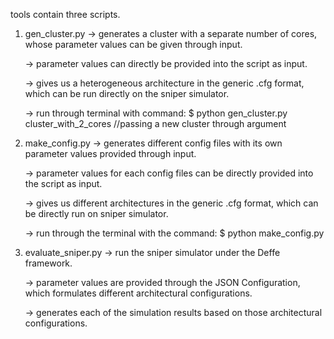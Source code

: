tools contain three scripts.

1) gen_cluster.py
   -> generates a cluster with a separate number of cores, whose parameter values can be given through input.
   
   -> parameter values can directly be provided into the script as input.
   
   -> gives us a heterogeneous architecture in the generic .cfg format, which can be run directly on the sniper simulator.
   
   -> run through terminal with command:
      $ python gen_cluster.py cluster_with_2_cores  //passing a new cluster through argument
      
      
2) make_config.py
   -> generates different config files with its own parameter values provided through input.
   
   -> parameter values for each config files can be directly provided into the script as input.
   
   -> gives us different architectures in the generic .cfg format, which can be directly run on sniper simulator.
   
   -> run through the terminal with the command:
      $ python make_config.py
   
2) evaluate_sniper.py
   -> run the sniper simulator under the Deffe framework.
   
   -> parameter values are provided through the JSON Configuration, which formulates different architectural configurations.
   
   -> generates each of the simulation results based on those architectural configurations.
